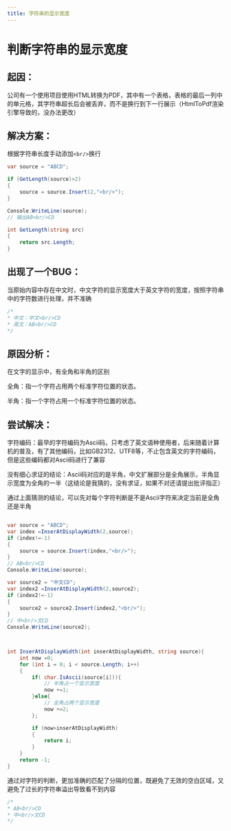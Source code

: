 ```yaml
---
title: 字符串的显示宽度
---
```


# 判断字符串的显示宽度

## 起因：

公司有一个使用项目使用HTML转换为PDF，其中有一个表格，表格的最后一列中的单元格，其字符串超长后会被丢弃，而不是换行到下一行展示（HtmlToPdf渲染引擎导致的，没办法更改）

## 解决方案：

根据字符串长度手动添加`<br/>`换行

```csharp
var source = "ABCD";

if (GetLength(source)>2)
{
    source = source.Insert(2,"<br/>");
}

Console.WriteLine(source);
// 输出AB<br/>CD

int GetLength(string src)
{
    return src.Length;
}
```

## 出现了一个BUG：

当原始内容中存在中文时，中文字符的显示宽度大于英文字符的宽度，按照字符串中的字符数进行处理，并不准确

```csharp
/*
* 中文：中文<br/>CD
* 英文：AB<br/>CD
*/
```

## 原因分析：

在文字的显示中，有全角和半角的区别

全角：指一个字符占用两个标准字符位置的状态。

半角：指一个字符占用一个标准字符位置的状态。

## 尝试解决：

字符编码：最早的字符编码为Ascii码，只考虑了英文语种使用者，后来随着计算机的普及，有了其他编码，比如GB2312、UTF8等，不止包含英文的字符编码，但是这些编码都对Ascii码进行了兼容

没有细心求证的结论：Ascii码对应的是半角，中文扩展部分是全角展示，半角显示宽度为全角的一半（这结论是我猜的，没有求证，如果不对还请提出批评指正）

通过上面猜测的结论，可以先对每个字符判断是不是Ascii字符来决定当前是全角还是半角

```csharp

var source = "ABCD";
var index =InserAtDisplayWidth(2,source);
if (index!=-1)
{
    source = source.Insert(index,"<br/>");
}
// AB<br/>CD
Console.WriteLine(source);

var source2 = "中文CD"; 
var index2 =InserAtDisplayWidth(2,source2);
if (index2!=-1)
{
    source2 = source2.Insert(index2,"<br/>");
}
// 中<br/>文CD
Console.WriteLine(source2);



int InserAtDisplayWidth(int inserAtDisplayWidth, string source){
    int now =0;
    for (int i = 0; i < source.Length; i++)
    {
        if( char.IsAscii(source[i])){
            // 半角占一个显示宽度
            now +=1;
        }else{
            // 全角占两个显示宽度
            now +=2;
        };

        if (now>inserAtDisplayWidth)
        {
            return i;
        }
    }
    return -1;
}
```
通过对字符的判断，更加准确的匹配了分隔的位置，既避免了无效的空白区域，又避免了过长的字符串溢出导致看不到内容

```csharp
/*
* AB<br/>CD
* 中<br/>文CD
*/
```